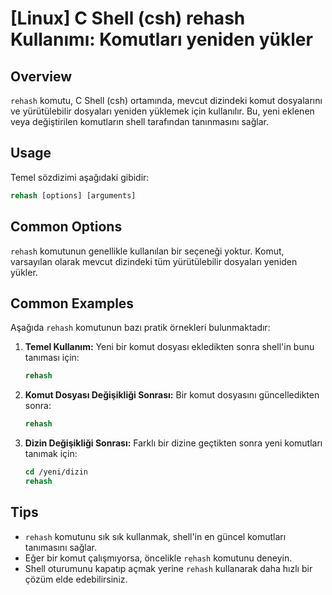 # [Linux] C Shell (csh) rehash Kullanımı: Komutları yeniden yükler

## Overview
`rehash` komutu, C Shell (csh) ortamında, mevcut dizindeki komut dosyalarını ve yürütülebilir dosyaları yeniden yüklemek için kullanılır. Bu, yeni eklenen veya değiştirilen komutların shell tarafından tanınmasını sağlar.

## Usage
Temel sözdizimi aşağıdaki gibidir:
```csh
rehash [options] [arguments]
```

## Common Options
`rehash` komutunun genellikle kullanılan bir seçeneği yoktur. Komut, varsayılan olarak mevcut dizindeki tüm yürütülebilir dosyaları yeniden yükler.

## Common Examples
Aşağıda `rehash` komutunun bazı pratik örnekleri bulunmaktadır:

1. **Temel Kullanım:**
   Yeni bir komut dosyası ekledikten sonra shell'in bunu tanıması için:
   ```csh
   rehash
   ```

2. **Komut Dosyası Değişikliği Sonrası:**
   Bir komut dosyasını güncelledikten sonra:
   ```csh
   rehash
   ```

3. **Dizin Değişikliği Sonrası:**
   Farklı bir dizine geçtikten sonra yeni komutları tanımak için:
   ```csh
   cd /yeni/dizin
   rehash
   ```

## Tips
- `rehash` komutunu sık sık kullanmak, shell'in en güncel komutları tanımasını sağlar.
- Eğer bir komut çalışmıyorsa, öncelikle `rehash` komutunu deneyin.
- Shell oturumunu kapatıp açmak yerine `rehash` kullanarak daha hızlı bir çözüm elde edebilirsiniz.